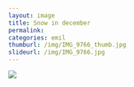 ```yaml
---
layout: image
title: Snow in december
permalink: 
categories: emil
thumburl: /img/IMG_9766_thumb.jpg
slideurl: /img/IMG_9766.jpg 
---
```

![](/img/IMG_9766.jpg)


